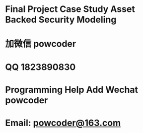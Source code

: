 # Final Project Case Study Asset Backed Security Modeling
# 加微信 powcoder

# QQ 1823890830

# Programming Help Add Wechat powcoder

# Email: powcoder@163.com

